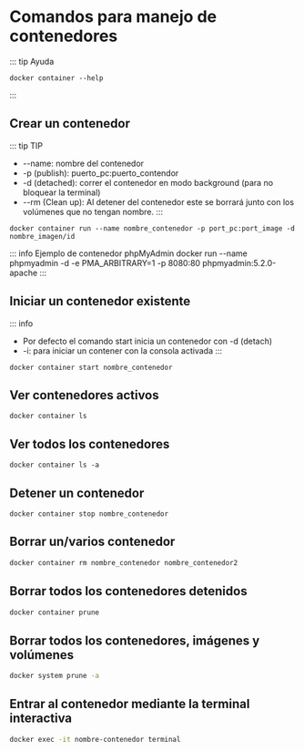 # Comandos para manejo de contenedores

::: tip Ayuda
```
docker container --help
```
:::

## Crear un contenedor
::: tip TIP
* --name: nombre del contenedor
* -p (publish): puerto_pc:puerto_contendor
* -d (detached): correr el contenedor en modo background (para no bloquear la terminal)
* --rm (Clean up): Al detener del contenedor este se borrará junto con los volúmenes que no tengan nombre.
:::
```
docker container run --name nombre_contenedor -p port_pc:port_image -d nombre_imagen/id
```

::: info Ejemplo de contenedor phpMyAdmin
docker run --name phpmyadmin -d -e PMA_ARBITRARY=1 -p 8080:80 phpmyadmin:5.2.0-apache
:::

## Iniciar un contenedor existente
::: info
* Por defecto el comando start inicia un contenedor con -d (detach)
* -i: para iniciar un contener con la consola activada
:::
```
docker container start nombre_contenedor
```

## Ver contenedores activos
```
docker container ls
```

## Ver todos los contenedores
```
docker container ls -a
```

## Detener un contenedor
```
docker container stop nombre_contenedor
```

## Borrar un/varios contenedor
```bash
docker container rm nombre_contenedor nombre_contenedor2
```

## Borrar todos los contenedores detenidos
```bash
docker container prune
```

## Borrar todos los contenedores, imágenes y volúmenes
```bash
docker system prune -a
```

## Entrar al contenedor mediante la terminal interactiva
```bash
docker exec -it nombre-contenedor terminal
```